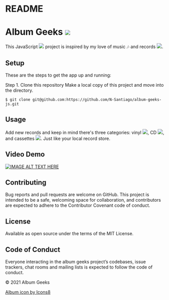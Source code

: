 # README

# Album Geeks <img src="https://img.icons8.com/external-dreamstale-green-shadow-dreamstale/24/000000/external-vinyl-technology-dreamstale-green-shadow-dreamstale.png"/>
This JavaScript <img src="https://img.icons8.com/color/20/000000/javascript--v1.png"/> project is inspired by my love of music :notes: and records <img src="https://img.icons8.com/external-those-icons-lineal-color-those-icons/16/000000/external-vinyl-music-audio-those-icons-lineal-color-those-icons.png"/>. 

## Setup
These are the steps to get the app up and running:

Step 1. Clone this repository Make a local copy of this project and move into the directory.

```$ git clone git@github.com:https://github.com/N-Santiago/album-geeks-js.git``` 

## Usage
Add new records and keep in mind there's three categories: vinyl <img src="https://img.icons8.com/fluency-systems-filled/16/000000/music-record.png"/>, CD <img src="https://img.icons8.com/ios-glyphs/16/000000/cd--v1.png"/>, and cassettes <img src="https://img.icons8.com/external-those-icons-lineal-color-those-icons/16/000000/external-cassette-music-audio-those-icons-lineal-color-those-icons-1.png"/>. Just like your local record store.

## Video Demo

[![IMAGE ALT TEXT HERE](https://img.youtube.com/vi/cpega2gO6as/0.jpg)](https://www.youtube.com/watch?v=cpega2gO6as)


## Contributing
Bug reports and pull requests are welcome on GitHub. This project is intended to be a safe, welcoming space for collaboration, and contributors are expected to adhere to the Contributor Covenant code of conduct.

## License
Available as open source under the terms of the MIT License.

## Code of Conduct
Everyone interacting in the album geeks project’s codebases, issue trackers, chat rooms and mailing lists is expected to follow the code of conduct.

© 2021 Album Geeks

<a href="https://icons8.com/icon/GObamiv1ZJcC/album">Album icon by Icons8</a>
